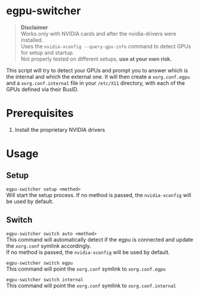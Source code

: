 # egpu-switcher

> **Disclaimer**\
> Works only with NVIDIA cards and after the nvidia-drivers were installed.\
> Uses the `nvidia-xconfig --query-gpu-info` command to detect GPUs for setup and startup.\
> Not properly tested on different setups, **use at your own risk.**

This script will try to detect your GPUs and prompt you to answer which is the internal and which the external one. It will then create a `xorg.conf.egpu` and a `xorg.conf.internal` file in your `/etc/X11` directory, with each of the GPUs defined via their BusID. 

# Prerequisites
1. Install the proprietary NVIDIA drivers

# Usage
## Setup
`egpu-switcher setup <method>`\
Will start the setup process. If no method is passed, the `nvidia-xconfig` will be used by default.

## Switch
`egpu-switcher switch auto <method>`\
This command will automatically detect if the egpu is connected and update the `xorg.conf` symlink accordingly.\
If no method is passed, the `nvidia-xconfig` will be used by default.

`egpu-switcher switch egpu`\
This command will point the `xorg.conf` symlink to `xorg.conf.egpu`

`egpu-switcher switch internal`\
This command will point the `xorg.conf` symlink to `xorg.conf.internal`

